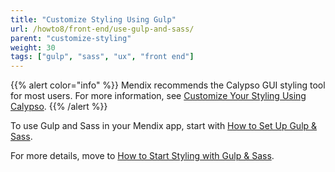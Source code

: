 ```yaml
---
title: "Customize Styling Using Gulp"
url: /howto8/front-end/use-gulp-and-sass/
parent: "customize-styling"
weight: 30
tags: ["gulp", "sass", "ux", "front end"]
---
```


{{% alert color="info" %}}
Mendix recommends the Calypso GUI styling tool for most users. For more information, see [Customize Your Styling Using Calypso](/howto8/front-end/calypso/).
{{% /alert %}}

To use Gulp and Sass in your Mendix app, start with [How to Set Up Gulp & Sass](/howto8/front-end/sass-eight/).

For more details, move to [How to Start Styling with Gulp & Sass](/howto8/front-end/style-with-gulp-and-sass/).